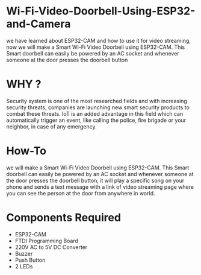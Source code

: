 # Wi-Fi-Video-Doorbell-Using-ESP32-and-Camera
we have learned about ESP32-CAM and how to use it for video streaming, now we will make a Smart Wi-Fi Video Doorbell using ESP32-CAM. This Smart doorbell can easily be powered by an AC socket and whenever someone at the door presses the doorbell button

# WHY ?
Security system is one of the most researched fields and with increasing security threats, companies are launching new smart security products to combat these threats. IoT is an added advantage in this field which can automatically trigger an event, like calling the police, fire brigade or your neighbor, in case of any emergency.

# How-To 
we will make a Smart Wi-Fi Video Doorbell using ESP32-CAM. This Smart doorbell can easily be powered by an AC socket and whenever someone at the door presses the doorbell button, it will play a specific song on your phone and sends a text message with a link of video streaming page where you can see the person at the door from anywhere in world.

# Components Required
- ESP32-CAM
- FTDI Programming Board
- 220V AC to 5V DC Converter
- Buzzer
- Push Button
- 2 LEDs

